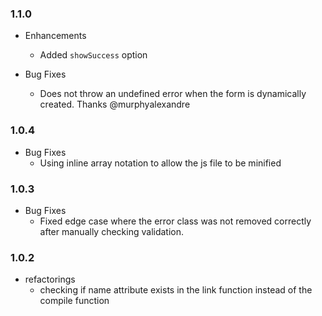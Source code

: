 ### 1.1.0

* Enhancements
  * Added `showSuccess` option

* Bug Fixes
  * Does not throw an undefined error when the form is dynamically created. Thanks @murphyalexandre

### 1.0.4

* Bug Fixes
  * Using inline array notation to allow the js file to be minified

### 1.0.3

* Bug Fixes
  * Fixed edge case where the error class was not removed correctly after manually checking validation.

### 1.0.2

* refactorings
  * checking if name attribute exists in the link function instead of the compile function
